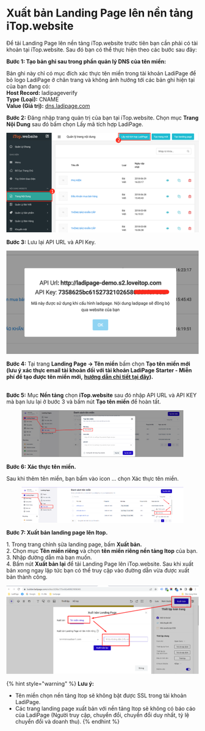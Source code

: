 # Xuất bản Landing Page lên nền tảng iTop.website

Để tải Landing Page lên nền tảng iTop.website trước tiên bạn cần phải có tài khoản tại iTop.website. Sau đó bạn có thể thực hiện theo các bước sau đây:

**Bước 1: Tạo bản ghi sau trong phần quản lý DNS của tên miền:**

Bản ghi này chỉ có mục đích xác thực tên miền trong tài khoản LadiPage để bỏ logo LadiPage ở chân trang và không ảnh hưởng tới các bản ghi hiện tại của bạn đang có:\
**Host Record:** ladipageverify\
**Type (Loại):** CNAME\
**Value (Giá trị):** [dns.ladipage.com](http://dns.ladipage.com/)

**Bước 2:** Đăng nhập trang quản trị của bạn tại iTop.website. Chọn mục **Trang Nội Dung** sau đó bấm chọn Lấy mã tích hợp LadiPage.

![](<../../.gitbook/assets/image (826).png>)

**Bước 3:** Lưu lại API URL và API Key.

![](<../../.gitbook/assets/image (485).png>)

**Bước 4:** Tại trang **Landing Page -> Tên miền** bấm chọn **Tạo tên miền mới (lưu ý xác thực email tài khoản đối với tài khoản LadiPage Starter - Miễn phí để tạo được tên miền mới,** [**hướng dẫn chi tiết tại đây**](https://help.ladipage.vn/chinh-sua-thong-tin-tai-khoan#xac-thuc-email-tai-khoan)**).**

\
**Bước 5:** Mục **Nền tảng** chọn **iTop.website** sau đó nhập API URL và API KEY mà bạn lưu lại ở bước 3 và bấm nút **Tạo tên miền** để hoàn tất.

<figure><img src="../../.gitbook/assets/image (1223).png" alt=""><figcaption></figcaption></figure>

**Bước 6: Xác thực tên miền.**

Sau khi thêm tên miền, bạn bấm vào icon ... chọn Xác thực tên miền.

<figure><img src="../../.gitbook/assets/image (1224).png" alt=""><figcaption></figcaption></figure>

**Bước 7: Xuất bản landing page lên Itop.**

1\. Trong trang chỉnh sửa landing page, bấm **Xuất bản.**\
2\. Chọn mục **Tên miền riêng** và chọn **tên miền riêng nền tảng Itop** của bạn.\
3\. Nhập đường dẫn mà bạn muốn.\
4\. Bấm nút **Xuất bản lại** để tải Landing Page lên iTop.website. Sau khi xuất bản xong ngay lập tức bạn có thể truy cập vào đường dẫn vừa được xuất bản thành công.

![](<../../.gitbook/assets/xuất bản với tên miền riêng.png>)

{% hint style="warning" %}
**Lưu ý:**&#x20;

* Tên miền chọn nền tảng Itop sẽ không bật được SSL trong tài khoản LadiPage.
* Các trang landing page xuất bản với nền tảng Itop sẽ không có báo cáo của LadiPage (Người truy cập, chuyển đổi, chuyển đổi duy nhất, tỷ lệ chuyển đổi và doanh thu).
{% endhint %}
